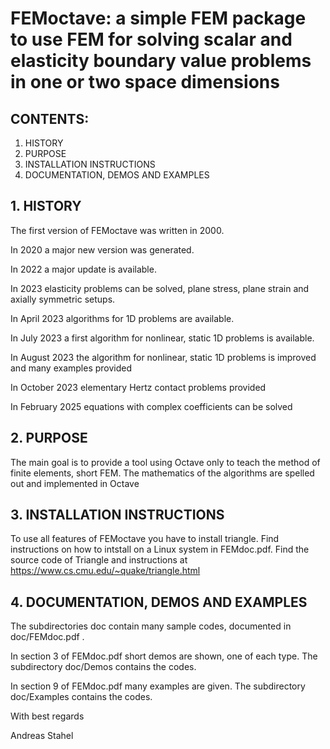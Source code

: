 # FEMoctave: a simple FEM package to use FEM for solving scalar and elasticity boundary value problems in one or two space dimensions

## CONTENTS:

1. HISTORY
2. PURPOSE
3. INSTALLATION INSTRUCTIONS
4. DOCUMENTATION, DEMOS AND EXAMPLES

## 1. HISTORY
The first version of FEMoctave was written in 2000.

In 2020 a major new version was generated.

In 2022 a major update is available.

In 2023 elasticity problems can be solved, plane stress, plane strain and axially symmetric setups.

In April 2023 algorithms for 1D problems are available.

In July 2023 a first algorithm for nonlinear, static 1D problems is available.

In August 2023 the algorithm for nonlinear, static 1D problems is improved and many examples provided

In October 2023 elementary Hertz contact problems provided

In February 2025 equations with complex coefficients can be solved

## 2. PURPOSE
The main goal is to provide a tool using Octave only to teach the method of finite elements, short FEM.
The mathematics of the algorithms are spelled out and implemented in Octave

## 3. INSTALLATION INSTRUCTIONS
To use all features of FEMoctave you have to install triangle.
Find instructions on how to intstall on a Linux system in FEMdoc.pdf.
Find the source code of Triangle and instructions at
https://www.cs.cmu.edu/~quake/triangle.html

## 4. DOCUMENTATION, DEMOS AND EXAMPLES
The subdirectories doc contain many sample codes, documented in doc/FEMdoc.pdf .

In section 3 of FEMdoc.pdf short demos are shown, one of each type.
The subdirectory doc/Demos contains the codes.

In section 9 of FEMdoc.pdf many examples are given.
The subdirectory doc/Examples contains the codes.

With best regards

Andreas Stahel
